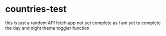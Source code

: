 # countries-test
this is just a random API fetch app not yet complete as I am yet to complete the day and night theme toggler function 
